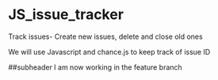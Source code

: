 # JS_issue_tracker
Track issues- Create new issues, delete and close old ones 

We will use Javascript and chance.js to keep track of issue ID

##subheader
I am now working in the feature branch